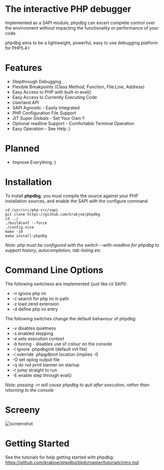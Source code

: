 The interactive PHP debugger
============================

Implemented as a SAPI module, phpdbg can excert complete control over the environment without impacting the functionality or performance of your code.

phpdbg aims to be a lightweight, powerful, easy to use debugging platform for PHP5.4+

Features
========

 - Stepthrough Debugging
 - Flexible Breakpoints (Class Method, Function, File:Line, Address)
 - Easy Access to PHP with built-in eval()
 - Easy Access to Currently Executing Code
 - Userland API
 - SAPI Agnostic - Easily Integrated
 - PHP Configuration File Support
 - JIT Super Globals - Set Your Own !!
 - Optional readline Support - Comfortable Terminal Operation
 - Easy Operation - See Help :)

Planned
=======

 - Improve Everything :)

Installation
============

To install **phpdbg**, you must compile the source against your PHP installation sources, and enable the SAPI with the configure command.

```
cd /usr/src/php-src/sapi
git clone https://github.com/krakjoe/phpdbg
cd ../
./buildconf --force
./config.nice
make -j8
make install-phpdbg
```

*Note: php must be configured with the switch --with-readline for phpdbg to support history, autocompletion, tab-listing etc*

Command Line Options
====================

The following switchess are implemented (just like cli SAPI):

 - -n ignore php ini
 - -c search for php ini in path
 - -z load zend extension
 - -d define php ini entry

The following switches change the default behaviour of phpdbg:

 - -v disables quietness
 - -s enabled stepping
 - -e sets execution context
 - -b boring - disables use of colour on the console
 - -I ignore .phpdbginit (default init file)
 - -i override .phpgdbinit location (implies -I)
 - -O set oplog output file
 - -q do not print banner on startup
 - -r jump straight to run
 - -E enable step through eval()
 
*Note: passing -rr will cause phpdbg to quit after execution, rather than returning to the console*

Screeny
=======

<img src="https://raw.github.com/krakjoe/phpdbg/master/tutorials/phpdbg.png" alt="screenshot"/>

Getting Started
===============

See the tutorials for help getting started with phpdbg: https://github.com/krakjoe/phpdbg/blob/master/tutorials/intro.md
